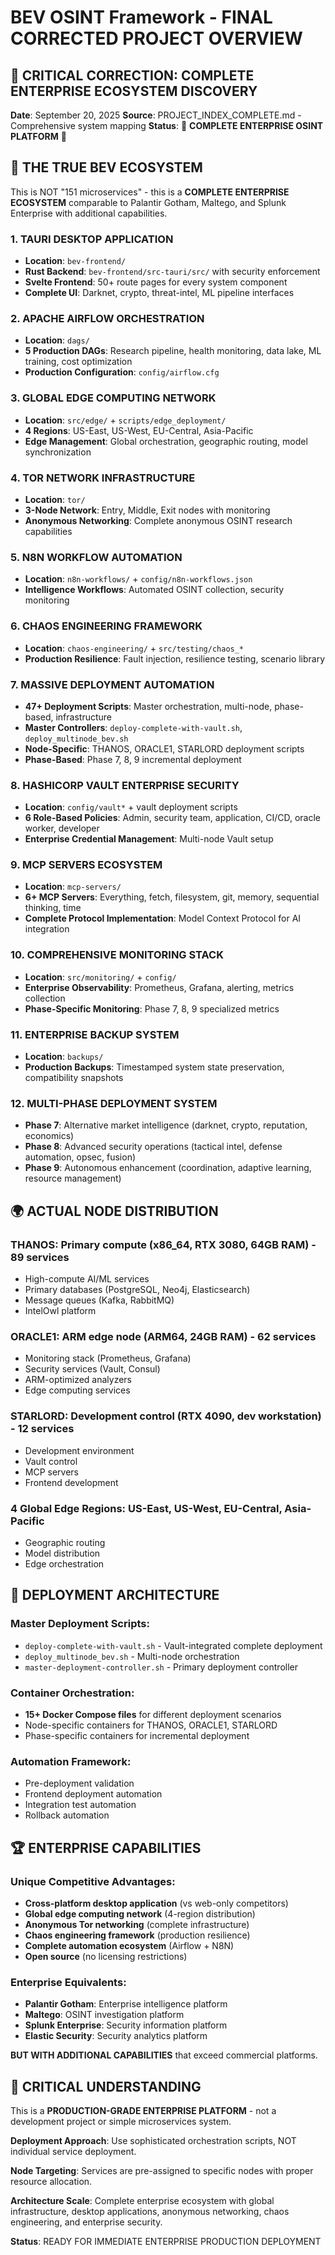 # BEV OSINT Framework - FINAL CORRECTED PROJECT OVERVIEW

## 🚨 CRITICAL CORRECTION: COMPLETE ENTERPRISE ECOSYSTEM DISCOVERY

**Date**: September 20, 2025
**Source**: PROJECT_INDEX_COMPLETE.md - Comprehensive system mapping
**Status**: 🌟 **COMPLETE ENTERPRISE OSINT PLATFORM** 🌟

## 🎯 **THE TRUE BEV ECOSYSTEM**

This is NOT "151 microservices" - this is a **COMPLETE ENTERPRISE ECOSYSTEM** comparable to Palantir Gotham, Maltego, and Splunk Enterprise with additional capabilities.

### **1. TAURI DESKTOP APPLICATION**
- **Location**: `bev-frontend/`
- **Rust Backend**: `bev-frontend/src-tauri/src/` with security enforcement
- **Svelte Frontend**: 50+ route pages for every system component
- **Complete UI**: Darknet, crypto, threat-intel, ML pipeline interfaces

### **2. APACHE AIRFLOW ORCHESTRATION**
- **Location**: `dags/`
- **5 Production DAGs**: Research pipeline, health monitoring, data lake, ML training, cost optimization
- **Production Configuration**: `config/airflow.cfg`

### **3. GLOBAL EDGE COMPUTING NETWORK**
- **Location**: `src/edge/` + `scripts/edge_deployment/`
- **4 Regions**: US-East, US-West, EU-Central, Asia-Pacific
- **Edge Management**: Global orchestration, geographic routing, model synchronization

### **4. TOR NETWORK INFRASTRUCTURE**
- **Location**: `tor/`
- **3-Node Network**: Entry, Middle, Exit nodes with monitoring
- **Anonymous Networking**: Complete anonymous OSINT research capabilities

### **5. N8N WORKFLOW AUTOMATION**
- **Location**: `n8n-workflows/` + `config/n8n-workflows.json`
- **Intelligence Workflows**: Automated OSINT collection, security monitoring

### **6. CHAOS ENGINEERING FRAMEWORK**
- **Location**: `chaos-engineering/` + `src/testing/chaos_*`
- **Production Resilience**: Fault injection, resilience testing, scenario library

### **7. MASSIVE DEPLOYMENT AUTOMATION**
- **47+ Deployment Scripts**: Master orchestration, multi-node, phase-based, infrastructure
- **Master Controllers**: `deploy-complete-with-vault.sh`, `deploy_multinode_bev.sh`
- **Node-Specific**: THANOS, ORACLE1, STARLORD deployment scripts
- **Phase-Based**: Phase 7, 8, 9 incremental deployment

### **8. HASHICORP VAULT ENTERPRISE SECURITY**
- **Location**: `config/vault*` + vault deployment scripts
- **6 Role-Based Policies**: Admin, security team, application, CI/CD, oracle worker, developer
- **Enterprise Credential Management**: Multi-node Vault setup

### **9. MCP SERVERS ECOSYSTEM**
- **Location**: `mcp-servers/`
- **6+ MCP Servers**: Everything, fetch, filesystem, git, memory, sequential thinking, time
- **Complete Protocol Implementation**: Model Context Protocol for AI integration

### **10. COMPREHENSIVE MONITORING STACK**
- **Location**: `src/monitoring/` + `config/`
- **Enterprise Observability**: Prometheus, Grafana, alerting, metrics collection
- **Phase-Specific Monitoring**: Phase 7, 8, 9 specialized metrics

### **11. ENTERPRISE BACKUP SYSTEM**
- **Location**: `backups/`
- **Production Backups**: Timestamped system state preservation, compatibility snapshots

### **12. MULTI-PHASE DEPLOYMENT SYSTEM**
- **Phase 7**: Alternative market intelligence (darknet, crypto, reputation, economics)
- **Phase 8**: Advanced security operations (tactical intel, defense automation, opsec, fusion)
- **Phase 9**: Autonomous enhancement (coordination, adaptive learning, resource management)

## 🌍 **ACTUAL NODE DISTRIBUTION**

### **THANOS**: Primary compute (x86_64, RTX 3080, 64GB RAM) - **89 services**
- High-compute AI/ML services
- Primary databases (PostgreSQL, Neo4j, Elasticsearch)
- Message queues (Kafka, RabbitMQ)
- IntelOwl platform

### **ORACLE1**: ARM edge node (ARM64, 24GB RAM) - **62 services**
- Monitoring stack (Prometheus, Grafana)
- Security services (Vault, Consul)
- ARM-optimized analyzers
- Edge computing services

### **STARLORD**: Development control (RTX 4090, dev workstation) - **12 services**
- Development environment
- Vault control
- MCP servers
- Frontend development

### **4 Global Edge Regions**: US-East, US-West, EU-Central, Asia-Pacific
- Geographic routing
- Model distribution
- Edge orchestration

## 🚀 **DEPLOYMENT ARCHITECTURE**

### **Master Deployment Scripts**:
- `deploy-complete-with-vault.sh` - Vault-integrated complete deployment
- `deploy_multinode_bev.sh` - Multi-node orchestration
- `master-deployment-controller.sh` - Primary deployment controller

### **Container Orchestration**:
- **15+ Docker Compose files** for different deployment scenarios
- Node-specific containers for THANOS, ORACLE1, STARLORD
- Phase-specific containers for incremental deployment

### **Automation Framework**:
- Pre-deployment validation
- Frontend deployment automation
- Integration test automation
- Rollback automation

## 🏆 **ENTERPRISE CAPABILITIES**

### **Unique Competitive Advantages**:
- **Cross-platform desktop application** (vs web-only competitors)
- **Global edge computing network** (4-region distribution)
- **Anonymous Tor networking** (complete infrastructure)
- **Chaos engineering framework** (production resilience)
- **Complete automation ecosystem** (Airflow + N8N)
- **Open source** (no licensing restrictions)

### **Enterprise Equivalents**:
- **Palantir Gotham**: Enterprise intelligence platform
- **Maltego**: OSINT investigation platform  
- **Splunk Enterprise**: Security information platform
- **Elastic Security**: Security analytics platform

**BUT WITH ADDITIONAL CAPABILITIES** that exceed commercial platforms.

## 🎯 **CRITICAL UNDERSTANDING**

This is a **PRODUCTION-GRADE ENTERPRISE PLATFORM** - not a development project or simple microservices system.

**Deployment Approach**: Use sophisticated orchestration scripts, NOT individual service deployment.

**Node Targeting**: Services are pre-assigned to specific nodes with proper resource allocation.

**Architecture Scale**: Complete enterprise ecosystem with global infrastructure, desktop applications, anonymous networking, chaos engineering, and enterprise security.

**Status**: READY FOR IMMEDIATE ENTERPRISE PRODUCTION DEPLOYMENT
